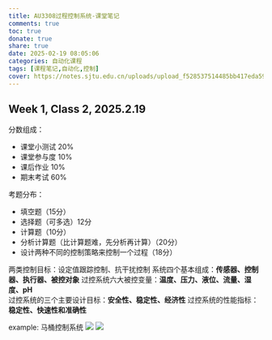 ```yaml
---
title: AU3308过程控制系统-课堂笔记
comments: true
toc: true
donate: true
share: true
date: 2025-02-19 08:05:06
categories: 自动化课程
tags: [课程笔记,自动化,控制]
cover: https://notes.sjtu.edu.cn/uploads/upload_f528537514485bb417eda59aeb9690cf.png
---
```


## Week 1, Class 2, 2025.2.19

分数组成：

- 课堂小测试 20%
- 课堂参与度 10%
- 课后作业 10%
- 期末考试 60%

考题分布：

- 填空题（15分）
- 选择题（可多选）12分
- 计算题（10分）
- 分析计算题（比计算题难，先分析再计算）（20分）
- 设计两种不同的控制策略来控制一个过程（18分）

两类控制目标：设定值跟踪控制、抗干扰控制
系统四个基本组成：**传感器、控制器、执行器、被控对象**
过控系统六大被控变量：**温度、压力、液位、流量、湿度、pH**  
过控系统的三个主要设计目标：**安全性、稳定性、经济性**
过控系统的性能指标：**稳定性、快速性和准确性**

example: 马桶控制系统
![](https://notes.sjtu.edu.cn/uploads/upload_3aa6b5730a127b562cc71913f927097f.png)
![](https://notes.sjtu.edu.cn/uploads/upload_167ace80029c4ed52ac93773ebbdfdb2.png)
